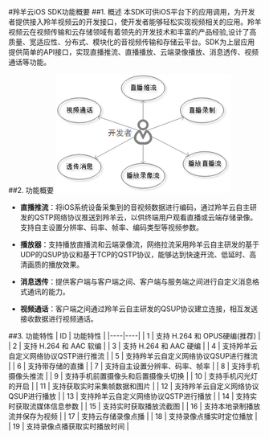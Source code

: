 #羚羊云iOS SDK功能概要
##1. 概述
本SDK可供iOS平台下的应用调用，为开发者提供接入羚羊视频云的开发接口，使开发者能够轻松实现视频相关的应用。羚羊视频云在视频传输和云存储领域有着领先的开发技术和丰富的产品经验,设计了高质量、宽适应性、分布式、模块化的音视频传输和存储云平台。SDK为上层应用提供简单的API接口，实现直播推流、直播播放、云端录像播放、消息透传、视频通话等功能。

##2. 功能概要
![Alt text](./../images/usercase-ios.png "羚羊云iOS SDK功能")

- **直播推流**：将iOS系统设备采集到的音视频数据进行编码，通过羚羊云自主研发的QSTP网络协议推送到羚羊云，以供终端用户观看直播或云端存储录像。支持自主设置分辨率、码率、帧率、编码类型等视频参数。

- **播放器**：支持播放直播流和云端录像流，网络拉流采用羚羊云自主研发的基于UDP的QSUP协议和基于TCP的QSTP协议，能够达到快速开流、低延时、高清画质的播放效果。

- **消息透传**：提供客户端与客户端之间、客户端与服务端之间进行自定义消息格式通讯的能力。

- **视频通话**：客户端之间通过羚羊云自主研发的QSUP协议建立连接，相互发送接收数据进行视频通话。

##3. 功能特性
| ID | 功能特性 |
|----|----|
| 1  | 支持 H.264 和 OPUS硬编(推荐) |
| 2  | 支持 H.264 和 AAC 软编 |
| 3  | 支持 H.264 和 AAC 硬编 |
| 4  | 支持羚羊云自定义网络协议QSTP进行推流 |
| 5  | 支持羚羊云自定义网络协议QSUP进行推流 |
| 6  | 支持带存储的直播 |
| 7  | 支持自主设置分辨率、码率、帧率 |
| 8  | 支持手机摄像头推流 |
| 9  | 支持手机前置摄像头和后置摄像头切换 |
| 10 | 支持手机闪光灯的开启 |
| 11 | 支持获取实时采集帧数据和图片 |
| 12 | 支持羚羊云自定义网络协议QSUP进行播放 |
| 13 | 支持羚羊云自定义网络协议QSTP进行播放 |
| 14 | 支持实时获取流媒体信息参数 |
| 15 | 支持实时获取播放流截图 |
| 16 | 支持本地录制播放流并保存为视频 |
| 17 | 支持云存储录像点播 |
| 18 | 支持录像点播实时定位播放 |
| 19 | 支持录像点播获取实时播放时间 |
